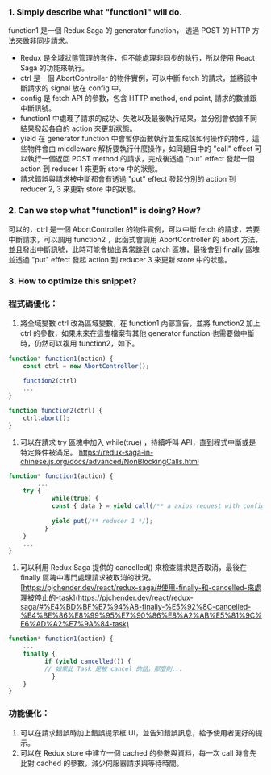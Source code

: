 ### 1. Simply describe what "function1" will do.

function1 是一個 Redux Saga 的 generator function， 透過 POST 的 HTTP 方法來做非同步請求。

- Redux 是全域狀態管理的套件，但不能處理非同步的執行，所以使用 React Saga 的功能來執行。
- ctrl 是一個 AbortController 的物件實例，可以中斷 fetch 的請求，並將該中斷請求的 signal 放在 config 中。
- config 是 fetch API 的參數，包含 HTTP method, end point, 請求的數據跟中斷訊號。
- function1 中處理了請求的成功、失敗以及最後執行結果，並分別會依據不同結果發起各自的 action 來更新狀態。
- yield 在 generator function 中會暫停函數執行並生成該如何操作的物件，這些物件會由 middleware 解析要執行什麼操作，如同題目中的 "call" effect 可以執行一個返回 POST method 的請求，完成後透過 "put" effect 發起一個 action 到 reducer 1 來更新 store 中的狀態。
- 請求錯誤與請求被中斷都會有透過 "put" effect 發起分別的 action 到 reducer 2, 3 來更新 store 中的狀態。

### 2. Can we stop what "function1" is doing? How?

可以的，ctrl 是一個 AbortController 的物件實例，可以中斷 fetch 的請求，若要中斷請求，可以調用 function2 ，此函式會調用 AbortController 的 abort 方法，並且發出中斷訊號，此時可能會拋出異常跳到 catch 區塊，最後會到 finally 區塊並透過 "put" effect 發起 action 到 reducer 3 來更新 store 中的狀態。

### 3. How to optimize this snippet?

### 程式碼優化：

1. 將全域變數 ctrl 改為區域變數，在 function1 內部宣告，並將 function2 加上 ctrl 的參數，如果未來在這隻檔案有其他 generator function 也需要做中斷時，仍然可以複用 function2，如下。

```jsx
function* function1(action) {
    const ctrl = new AbortController();
    
    function2(ctrl)
    ...
}

function function2(ctrl) {
    ctrl.abort();
}
```

1. 可以在請求 try 區塊中加入 while(true) ，持續呼叫 API，直到程式中斷或是特定條件被滿足。
https://redux-saga-in-chinese.js.org/docs/advanced/NonBlockingCalls.html

```jsx
function* function1(action) {
		...
    try {
		    while(true) {
	        const { data } = yield call(/** a axios request with config */);
	
	        yield put(/** reducer 1 */);
	      }
    }
    ...
}
```

1. 可以利用 Redux Saga 提供的 cancelled() 來檢查請求是否取消，最後在 finally 區塊中專門處理請求被取消的狀況。
[https://pjchender.dev/react/redux-saga/#使用-finally-和-cancelled-來處理被停止的-task](https://pjchender.dev/react/redux-saga/#%E4%BD%BF%E7%94%A8-finally-%E5%92%8C-cancelled-%E4%BE%86%E8%99%95%E7%90%86%E8%A2%AB%E5%81%9C%E6%AD%A2%E7%9A%84-task)

```jsx
function* function1(action) {
    ...
    finally {
	      if (yield cancelled()) {
	      // 如果此 Task 是被 cancel 的話，那麼則...
		    }
    }
}
```

### 功能優化：

1. 可以在請求錯誤時加上錯誤提示框 UI，並告知錯誤訊息，給予使用者更好的提示。
2. 可以在 Redux store 中建立一個 cached 的參數與資料，每一次 call 時會先比對 cached 的參數，減少伺服器請求與等待時間。